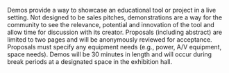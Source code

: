 Demos provide a way to showcase an educational tool or project in a live setting.  Not designed to be sales pitches, demonstrations are a way for the community to see the relevance, potential and innovation of the tool and allow time for discussion with its creator. Proposals (including abstract) are limited to two pages and will be anonymously reviewed for acceptance. Proposals must specify any equipment needs (e.g., power, A/V equipment, space needs).  Demos will be 30 minutes in length and will occur during break periods at a designated space in the exhibition hall.